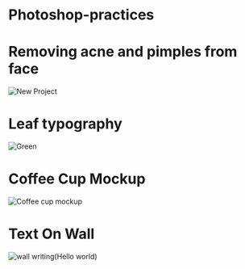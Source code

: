 # Photoshop-practices
# Removing acne and pimples from face
![New Project](https://github.com/user-attachments/assets/344926e7-51de-439f-a1db-5f5b62214bae)
# Leaf typography
![Green](https://github.com/user-attachments/assets/6dc12dc5-ed18-45b5-b193-dc81f4ad6e3d)

# Coffee Cup Mockup
![Coffee cup mockup](https://github.com/user-attachments/assets/cb3738e0-53a9-4c85-9f01-a392ff75a39c)

# Text On Wall
![wall writing(Hello world)](https://github.com/user-attachments/assets/a7581ecb-253c-45a5-add9-675b814fc730)

